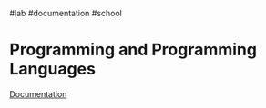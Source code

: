 #lab #documentation #school 
# Programming and Programming Languages
[Documentation](https://papl.cs.brown.edu/2020/)
